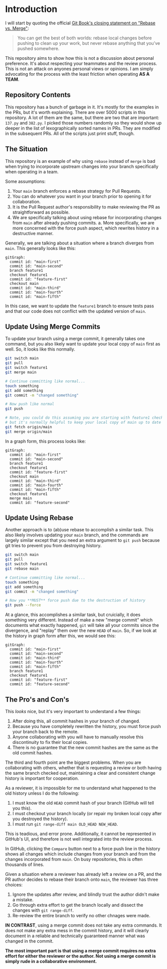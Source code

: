 # Introduction
I will start by quoting the official [Git Book's closing statement on "Rebase vs. Merge"](https://git-scm.com/book/en/v2/Git-Branching-Rebasing#_rebase_vs_merge):

> You can get the best of both worlds: rebase local changes before pushing to clean up your work, but never rebase anything that you’ve pushed somewhere.

This repository aims to show how this is not a discussion about personal preference. It's
about respecting your teammates and the review process. This is not an attack on anyones
personal views or opinions. I am simply advocating for the process with the least friction
when operating **AS A TEAM**.

## Repository Contents
This repository has a bunch of garbage in it. It's mostly for the examples in the PRs, but it's
worth explaining. There are over 5000 scripts in this repository. A lot of them are the same, but
there are two that are important: `137.py` and `382.py`. I picked those numbers randomly so they
would show up deeper in the list of lexographically sorted names in PRs. They are modified
in the subsequent PRs. All of the scripts just print stuff, though.

## The Situation
This repository is an example of why using `rebase` instead of `merge` is bad when trying to
incorporate upstream changes into your branch specifically when operating in a team.

Some assumptions:
1. Your `main` branch enforces a rebase strategy for Pull Requests.
2. You can do whatever you want in your branch prior to opening it for collaboration.
3. It is the Pull Request author's responsibility to make reviewing the PR as straightforward as possible.
4. We are specifically talking about using rebase for incorporating changes from `main` after already pushing commits.
  a. More specifically, we are more concerned with the force push aspect, which rewrites history in a destructive manner.

Generally, we are talking about a situation where a branch diverges from `main`. This generally looks like this:

```mermaid
gitGraph:
  commit id: "main-first"
  commit id: "main-second"
  branch feature1
  checkout feature1
  commit id: "feature-first"
  checkout main
  commit id: "main-third"
  commit id: "main-fourth"
  commit id: "main-fifth"
```

In this case, we want to update the `feature1` branch to ensure tests pass and
that our code does not conflict with the updated version of `main`.

## Update Using Merge Commits
To update your branch using a merge commit, it generally takes one command, but you
also likely want to update your local copy of `main` first as well. So, it looks like
this normally.

```sh
git switch main
git pull
git switch feature1
git merge main

# Continue committing like normal...
touch something
git add something
git commit -m "changed something"

# Now push like normal
git push

# Note, you could do this assuming you are starting with feature1 checked out,
# but it's normally helpful to keep your local copy of main up to date as well.
git fetch origin/main
git merge origin/main
```

In a graph form, this process looks like:

```mermaid
gitGraph:
  commit id: "main-first"
  commit id: "main-second"
  branch feature1
  checkout feature1
  commit id: "feature-first"
  checkout main
  commit id: "main-third"
  commit id: "main-fourth"
  commit id: "main-fifth"
  checkout feature1
  merge main
  commit id: "feature-second"
```

## Update Using Rebase
Another approach is to (ab)use rebase to accomplish a similar task. This also likely
involves updating your `main` branch, and the commands are largely similar except
that you need an extra argument to `git push` because git tries to prevent you from
destroying history.

```sh
git switch main
git pull
git switch feature1
git rebase main

# Continue committing like normal...
touch something
git add something
git commit -m "changed something"

# Now you **MUST** force push due to the destruction of history
git push --force
```

At a glance, this accomplishes a similar task, but cruicially, it does something very
different. Instead of make a new "merge commit" which documents what exactly happened,
`git` will take all your commits since the divergence, and "replay" them over the new
`HEAD` of `main`. So, if we look at the history in graph form after this, we would see
this:

```mermaid
gitGraph:
  commit id: "main-first"
  commit id: "main-second"
  commit id: "main-third"
  commit id: "main-fourth"
  commit id: "main-fifth"
  branch feature1
  checkout feature1
  commit id: "feature-first"
  commit id: "feature-second"
```

## The Pro's and Con's

This *looks* nice, but it's very important to understand a few things:

1. After doing this, all commit hashes in your branch of changed.
2. Because you have completely rewritten the history, you must force push your branch back to the remote.
3. Anyone collaborating with you will have to manually resolve this discontinuity to fix their local copies.
4. There is no guarantee that the new commit hashes are the same as the old commit hashes.

The third and fourth point are the biggest problems. When you are collaborating with others,
whether that is requesting a review or both having the same branch checked out, maintaining
a clear and consistent change history is important for cooperation.

As a reviewer, it is impossible for me to understand what happened to the old history unless I do the
following:

1. I must know the old `HEAD` commit hash of your branch (GitHub will tell you this).
2. I must checkout your branch locally (or repair my broken local copy after you destroyed the history).
3. I must run `git range-diff main OLD_HEAD NEW_HEAD`.

This is teadious, and error prone. Additionally, it cannot be represented in GitHub's UI, and therefore is
not well integrated into the review process.

In GitHub, clicking the `Compare` button next to a force push line in the history shows all changes which
include changes from your branch and from the changes incorporated from `main`. On busy repositories, this
is often thousands of lines.

Given a situation where a reviewer has already left a review on a PR, and the PR author decides to rebase
their branch onto `main`, the reviewer has three choices:

1. Ignore the updates after review, and blindly trust the author didn't make a mistake.
2. Go through extra effort to get the branch locally and dissect the changes with `git range-diff`.
3. Re-review the entire branch to verify no other chnages were made.

**IN CONTRAST**, using a merge commit does not take any extra commands. It does not make any extra mess
in the commit history, and it will clearly document in a reliable and technically guaranteed manner what
was changed in the commit.

**The most important part is that using a merge commit requires no extra effort for either the reviewer
or the author. Not using a merge commit is simply rude in a collaborative environment.**
